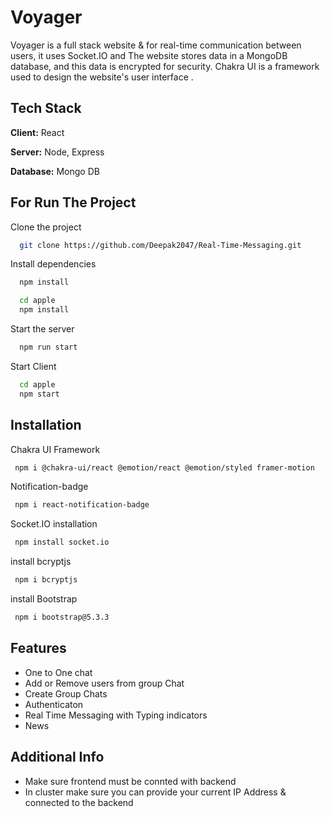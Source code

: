 # Voyager

Voyager is a full stack website & for  real-time communication between users, it uses Socket.IO and The website stores data in a MongoDB database, and this data is encrypted for security. Chakra UI is a framework used to design the website's user interface .


## Tech Stack

**Client:** React

**Server:** Node, Express

**Database:** Mongo DB


## For Run The Project

Clone the project

```bash
  git clone https://github.com/Deepak2047/Real-Time-Messaging.git
```

Install dependencies

```bash
  npm install
```
```bash
  cd apple
  npm install
```

Start the server

```bash
  npm run start
```
Start Client 
```bash
  cd apple
  npm start
```



## Installation
Chakra UI Framework

```bash
 npm i @chakra-ui/react @emotion/react @emotion/styled framer-motion
```
Notification-badge
```bash
 npm i react-notification-badge
```
Socket.IO installation
```bash
 npm install socket.io
```
install bcryptjs
```bash
 npm i bcryptjs
```

install Bootstrap
```bash
 npm i bootstrap@5.3.3
```


## Features

- One to One chat
- Add or Remove users from group Chat
- Create Group Chats
- Authenticaton
- Real Time Messaging with Typing indicators
- News



## Additional Info

* Make sure frontend must be connted with backend
* In cluster make sure you can provide your current IP Address & connected to the backend

